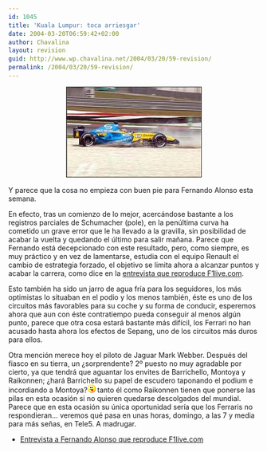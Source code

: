 ```yaml
---
id: 1045
title: 'Kuala Lumpur: toca arriesgar'
date: 2004-03-20T06:59:42+02:00
author: Chavalina
layout: revision
guid: http://www.wp.chavalina.net/2004/03/20/59-revision/
permalink: /2004/03/20/59-revision/
---
```

<p align="center">
  <img src="/imagenes/fotos/kuala-lumpur-split.jpg" width="270" height="180" border="1" title="fotograf&iacute;a de www.f1.com" alt="split de Alonso en Kuala Lumpur" />
</p>

Y parece que la cosa no empieza con buen pie para Fernando Alonso esta semana.

En efecto, tras un comienzo de lo mejor, acercándose bastante a los registros parciales de Schumacher (pole), en la pen&uacute;ltima curva ha cometido un grave error que le ha llevado a la gravilla, sin posibilidad de acabar la vuelta y quedando el &uacute;ltimo para salir ma&ntilde;ana. Parece que Fernando está decepcionado con este resultado, pero, como siempre, es muy práctico y en vez de lamentarse, estudia con el equipo Renault el cambio de estrategia forzado, el objetivo se limita ahora a alcanzar puntos y acabar la carrera, como dice en la <a href="http://f1.racing-live.com/es/headlines/news/detail/040320145934.shtml" target="_blank">entrevista que reproduce F1live.com</a>. 

Esto también ha sido un jarro de agua fr&iacute;a para los seguidores, los más optimistas lo situaban en el podio y los menos también, éste es uno de los circuitos más favorables para su coche y su forma de conducir, esperemos ahora que aun con éste contratiempo pueda conseguir al menos alg&uacute;n punto, parece que otra cosa estará bastante más dif&iacute;cil, los Ferrari no han acusado hasta ahora los efectos de Sepang, uno de los circuitos más duros para ellos.

Otra menci&oacute;n merece hoy el piloto de Jaguar Mark Webber. Después del fiasco en su tierra, un &iquest;sorprendente? 2&ordm; puesto no muy agradable por cierto, ya que tendrá que aguantar los envites de Barrichello, Montoya y Raikonnen; &iquest;hará Barrichello su papel de escudero taponando el podium e incordiando a Montoya?![emo](/imagenes/emoticonos/lengua.gif) tanto él como Raikonnen tienen que ponerse las pilas en esta ocasi&oacute;n si no quieren quedarse descolgados del mundial. Parece que en esta ocasi&oacute;n su &uacute;nica oportunidad ser&iacute;a que los Ferraris no respondieran… veremos qué pasa en unas horas, domingo, a las 7 y media para más se&ntilde;as, en Tele5. A madrugar. 

  * <a href="http://f1.racing-live.com/es/headlines/news/detail/040320145934.shtml" target="_blank">Entrevista a Fernando Alonso que reproduce F1live.com</a>